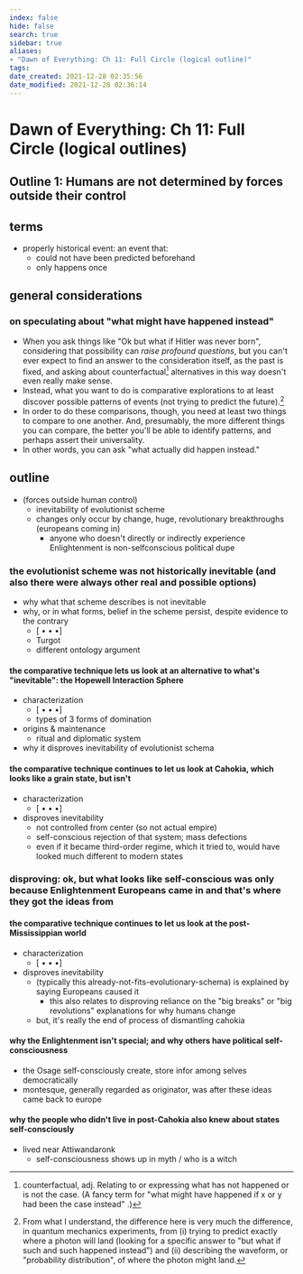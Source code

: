 ```yaml
---
index: false
hide: false
search: true
sidebar: true
aliases:
- "Dawn of Everything: Ch 11: Full Circle (logical outline)"
tags:
date_created: 2021-12-28 02:35:56
date_modified: 2021-12-28 02:36:14
---
```


# Dawn of Everything: Ch 11: Full Circle (logical outlines)

## Outline 1: Humans are not determined by forces outside their control

## terms
- properly historical event: an event that:
	- could not have been predicted beforehand
	- only happens once

## general considerations

### on speculating about "what might have happened instead"
- When you ask things like "Ok but what if Hitler was never born", considering that possibility can *raise profound questions*, but you can't ever expect to find an answer to the consideration itself, as the past is fixed, and asking about counterfactual[^1] alternatives in this way doesn't even really make sense.
- Instead, what you want to do is comparative explorations to at least discover possible patterns of events (not trying to predict the future).[^2]
- In order to do these comparisons, though, you need at least two things to compare to one another. And, presumably, the more different things you can compare, the better you'll be able to identify patterns, and perhaps assert their universality.
- In other words, you can ask "what actually did happen instead."

## outline
- (forces outside human control)
	- inevitability of evolutionist scheme
	- changes only occur by change, huge, revolutionary breakthroughs (europeans coming in)
		- anyone who doesn't directly or indirectly experience Enlightenment is non-selfconscious political dupe

### the evolutionist scheme was not historically inevitable (and also there were always other real and possible options)
- why what that scheme describes is not inevitable
- why, or in what forms, belief in the scheme persist, despite evidence to the contrary
	- [ • • •]
	- Turgot
	- different ontology argument

#### the comparative technique lets us look at an alternative to what's "inevitable": the Hopewell Interaction Sphere
- characterization
	- [ • • •]
	- types of 3 forms of domination
- origins & maintenance
	- ritual and diplomatic system
- why it disproves inevitability of evolutionist schema

#### the comparative technique continues to let us look at Cahokia, which looks like a grain state, but isn't
- characterization
	- [ • • •]
- disproves inevitability
	- not controlled from center (so not actual empire)
	- self-conscious rejection of that system; mass defections
	- even if it became third-order regime, which it tried to, would have looked much different to modern states

### disproving: ok, but what looks like self-conscious was only because Enlightenment Europeans came in and that's where they got the ideas from

#### the comparative technique continues to let us look at the post-Mississippian world
- characterization
	- [ • • •]
- disproves inevitability
	- (typically this already-not-fits-evolutionary-schema) is explained by saying Europeans caused it
		- this also relates to disproving reliance on the "big breaks" or "big revolutions" explanations for why humans change
	- but, it's really the end of process of dismantling cahokia

#### why the Enlightenment isn't special; and why others have political self-consciousness
- the Osage self-consciously create, store infor among selves democratically
- montesque, generally regarded as originator, was after these ideas came back to europe

#### why the people who didn't live in post-Cahokia also knew about states self-consciously
- lived near Attiwandaronk
	- self-consciousness shows up in myth / who is a witch




[^1]: counterfactual, adj. Relating to or expressing what has not happened or is not the case. (A fancy term for "what might have happened if x or y had been the case instead" .)
[^2]: From what I understand, the difference here is very much the difference, in quantum mechanics experiments, from (i) trying to predict exactly where a photon will land (looking for a specific answer to "but what if such and such happened instead") and (ii) describing the waveform, or "probability distribution", of where the photon might land.